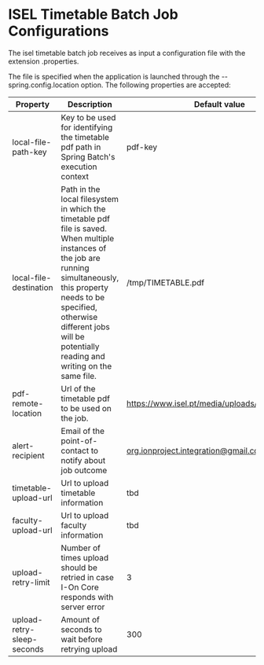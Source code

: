 # ISEL Timetable Batch Job Configurations
The isel timetable batch job receives as input a configuration file with the extension .properties.

The file is specified when the application is launched through the --spring.config.location option. The following properties are accepted:

| Property | Description | Default value |
|----------|-------------|---------------|
| local-file-path-key | Key to be used for identifying the timetable pdf path in Spring Batch's execution context | pdf-key |
| local-file-destination     | Path in the local filesystem in which the timetable pdf file is saved. When multiple instances of the job are running simultaneously, this property needs to be specified, otherwise different jobs will be potentially reading and writing on the same file. | /tmp/TIMETABLE.pdf  |
| pdf-remote-location | Url of the timetable pdf to be used on the job. | https://www.isel.pt/media/uploads/LEIC_0310.pdf |
| alert-recipient  | Email of the point-of-contact to notify about job outcome | org.ionproject.integration@gmail.com  |
| timetable-upload-url | Url to upload timetable information | tbd  |
| faculty-upload-url | Url to upload faculty information | tbd |
| upload-retry-limit | Number of times upload should be retried in case I-On Core responds with server error | 3 |
| upload-retry-sleep-seconds | Amount of seconds to wait before retrying upload | 300 |

